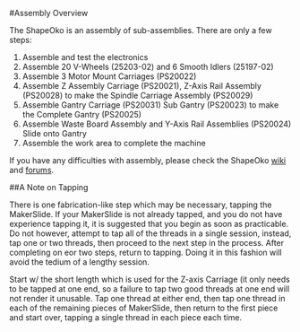 #Assembly Overview

The ShapeOko is an assembly of sub-assemblies. There are only a few steps:

1. Assemble and test the electronics
2. Assemble 20 V-Wheels (25203-02) and 6 Smooth Idlers (25197-02)
3. Assemble 3 Motor Mount Carriages (PS20022)
4. Assemble Z Assembly Carriage (PS20021), Z-Axis Rail Assembly (PS20028) to make the Spindle Carriage Assembly (PS20029)
5. Assemble Gantry Carriage (PS20031) Sub Gantry (PS20023) to make the Complete Gantry (PS20025)
6. Assemble Waste Board Assembly and Y-Axis Rail Assemblies (PS20024) Slide onto Gantry
7. Assemble the work area to complete the machine

If you have any difficulties with assembly, please check the ShapeOko [wiki](http://www.shapeoko.com/wiki) and [forums](http://www.shapeoko.com/forum/index.php).

##A Note on Tapping

There is one fabrication-like step which may be necessary, tapping the MakerSlide. If your MakerSlide is not already tapped, and you do not have experience tapping it, it is suggested that you begin as soon as practicable. Do not however, attempt to tap all of the threads in a single session, instead, tap one or two threads, then proceed to the next step in the process. After completing on eor two steps, return to tapping. Doing it in this fashion will avoid the tedium of a lengthy session.

Start w/ the short length which is used for the Z-axis Carriage (it only needs to be tapped at one end, so a failure to tap two good threads at one end will not render it unusable. Tap one thread at either end, then tap one thread in each of the remaining pieces of MakerSlide, then return to the first piece and start over, tapping a single thread in each piece each time.


